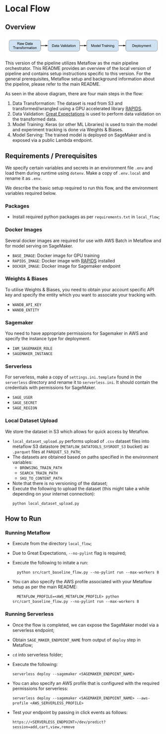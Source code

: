 # Local Flow


## Overview


![local_flow_diagram](imgs/local_flow.png)

This version of the pipeline utilizes Metaflow as the main pipeline orchestrator. This README provides an overview of
the local version of pipeline and contains setup instructions specific to this version. For the general prerequisites,
Metaflow setup and background information about the pipeline, please refer to the main README.


As seen in the above diagram, there are four main steps in the flow:

1. Data Transformation: The dataset is read from S3 and transformed/wrangled using a GPU accelerated library [RAPIDS](https://rapids.ai/).
2. Data Validation: [Great Expectations](https://greatexpectations.io/) is used to perform data validation on the transformed data.
3. Model Training: Keras (or other ML Libraries) is used to train the model and experiment tracking is done via Weights & Biases.
4. Model Serving: The trained model is deployed on SageMaker and is exposed via a public Lambda endpoint.

[comment]: <> (   Gantry is used here for model monitoring.)


## Requirements / Prerequisites

We specify certain variables and secrets in an environment file `.env` and load them
during runtime using `dotenv`. Make a copy of `.env.local` and rename it as `.env`.

We describe the basic setup required to run this flow, and the environment variables required below.

### Packages

- Install required python packages as per `requirements.txt` in `local_flow`;

[comment]: <> (- Install Gantry as per the gantry [guide]&#40;https://docs.gantry.io/en/latest/how-to/installation.html&#41;.)

### Docker Images

Several docker images are required for use with AWS Batch in Metaflow and
for model serving on SageMaker.

- `BASE_IMAGE`: Docker image for GPU training
- `RAPIDS_IMAGE`: Docker image with [RAPIDS](https://rapids.ai/) installed
- `DOCKER_IMAGE`: Docker image for Sagemaker endpoint

### Weights & Biases
To utilise Weights & Biases, you need to obtain your account specific API key and specify the entity which you
want to associate your tracking with.

- `WANDB_API_KEY`
- `WANDB_ENTITY`

### Sagemaker
You need to have appropriate permissions for Sagemaker in AWS and specify the instance type for deployment.
  - `IAM_SAGEMAKER_ROLE`
  - `SAGEMAKER_INSTANCE`

### Serverless

For serverless, make a copy of `settings.ini.template` found in the `serverless` directory
and rename it to `serverless.ini`. It should contain the credentials with permissions for SageMaker.
   - `SAGE_USER`
   - `SAGE_SECRET`
   - `SAGE_REGION`

### Local Dataset Upload

We store the dataset in S3 which allows for quick access by Metaflow.

- `local_dataset_upload.py` performs upload of `.csv` dataset files into metaflow S3
  datastore (`METAFLOW_DATATOOLS_SYSROOT_S3` bucket) as `.parquet` files at `PARQUET_S3_PATH`;
- The datasets are obtained based on paths specified in the environment variables:
    - `BROWSING_TRAIN_PATH`
    - `SEARCH_TRAIN_PATH`
    - `SKU_TO_CONTENT_PATH`
- Note that there is no versioning of the dataset;
- Execute the following to upload the dataset (this might take a while depending
  on your internet connection):
  ```
  python local_dataset_upload.py
  ```


## How to Run

### Running Metaflow

- Execute from the directory `local_flow`;
- Due to Great Expectations, `--no-pylint` flag is required;
- Execute the following to initate a run:

  ```
    python src/cart_baseline_flow.py --no-pylint run --max-workers 8
  ```
- You can also specify the AWS profile associated with your Metaflow setup as per the main README:

  ```
    METAFLOW_PROFILE=<AWS_METAFLOW_PROFILE> python src/cart_baseline_flow.py --no-pylint run --max-workers 8
  ```

### Running Serverless
-  Once the flow is completed, we can expose the SageMaker model via a serverless endpoint;
-  Obtain `SAGE_MAKER_ENDPOINT_NAME` from output of `deploy` step in Metaflow;
- `cd` into serverless folder;
-  Execute the following:
   ```
   serverless deploy --sagemaker <SAGEMAKER_ENDPOINT_NAME>
   ```
- You can also specify an AWS profile that is configured with the required permissions for serverless:
  ```
  serverless deploy --sagemaker <SAGEMAKER_ENDPOINT_NAME> --aws-profile <AWS_SERVERLESS_PROFILE>
  ```

- Test your endpoint by passing in click events as follows:
   ```
   https://<SERVERLESS_ENDPOINT>/dev/predict?session=add,cart,view,remove
   ```

